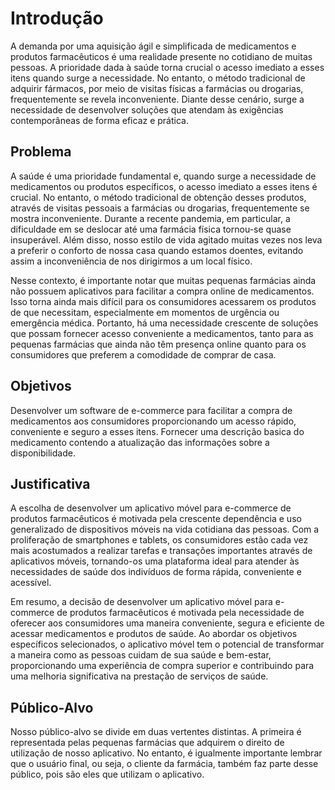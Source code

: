 # Introdução

A demanda por uma aquisição ágil e simplificada de medicamentos e produtos farmacêuticos é uma realidade presente no cotidiano de muitas pessoas. A prioridade dada à saúde torna crucial o acesso imediato a esses itens quando surge a necessidade. No entanto, o método tradicional de adquirir fármacos, por meio de visitas físicas a farmácias ou drogarias, frequentemente se revela inconveniente. Diante desse cenário, surge a necessidade de desenvolver soluções que atendam às exigências contemporâneas de forma eficaz e prática.

## Problema
A saúde é uma prioridade fundamental e, quando surge a necessidade de medicamentos ou produtos específicos, o acesso imediato a esses itens é crucial. No entanto, o método tradicional de obtenção desses produtos, através de visitas pessoais a farmácias ou drogarias, frequentemente se mostra inconveniente. Durante a recente pandemia, em particular, a dificuldade em se deslocar até uma farmácia física tornou-se quase insuperável. Além disso, nosso estilo de vida agitado muitas vezes nos leva a preferir o conforto de nossa casa quando estamos doentes, evitando assim a inconveniência de nos dirigirmos a um local físico.

Nesse contexto, é importante notar que muitas pequenas farmácias ainda não possuem aplicativos para facilitar a compra online de medicamentos. Isso torna ainda mais difícil para os consumidores acessarem os produtos de que necessitam, especialmente em momentos de urgência ou emergência médica. Portanto, há uma necessidade crescente de soluções que possam fornecer acesso conveniente a medicamentos, tanto para as pequenas farmácias que ainda não têm presença online quanto para os consumidores que preferem a comodidade de comprar de casa.

## Objetivos

Desenvolver um software de e-commerce para facilitar a compra de medicamentos aos consumidores proporcionando um acesso rápido, conveniente e seguro a esses itens. Fornecer uma descrição basica do medicamento contendo a atualização das informações sobre a disponibilidade.

## Justificativa

A escolha de desenvolver um aplicativo móvel para e-commerce de produtos farmacêuticos é motivada pela crescente dependência e uso generalizado de dispositivos móveis na vida cotidiana das pessoas. Com a proliferação de smartphones e tablets, os consumidores estão cada vez mais acostumados a realizar tarefas e transações importantes através de aplicativos móveis, tornando-os uma plataforma ideal para atender às necessidades de saúde dos indivíduos de forma rápida, conveniente e acessível.

Em resumo, a decisão de desenvolver um aplicativo móvel para e-commerce de produtos farmacêuticos é motivada pela necessidade de oferecer aos consumidores uma maneira conveniente, segura e eficiente de acessar medicamentos e produtos de saúde. Ao abordar os objetivos específicos selecionados, o aplicativo móvel tem o potencial de transformar a maneira como as pessoas cuidam de sua saúde e bem-estar, proporcionando uma experiência de compra superior e contribuindo para uma melhoria significativa na prestação de serviços de saúde.


## Público-Alvo

Nosso público-alvo se divide em duas vertentes distintas. A primeira é representada pelas pequenas farmácias que adquirem o direito de utilização de nosso aplicativo. No entanto, é igualmente importante lembrar que o usuário final, ou seja, o cliente da farmácia, também faz parte desse público, pois são eles que utilizam o aplicativo.
